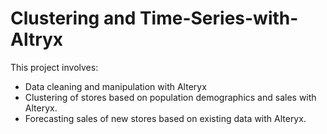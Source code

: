 # Clustering and Time-Series-with-Altryx
This project involves:
* Data cleaning and manipulation with Alteryx
*  Clustering of stores based on population demographics and sales with Alteryx.
* Forecasting sales of new stores based on existing data with Alteryx.
